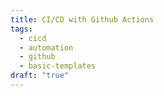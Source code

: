 ```yaml
---
title: CI/CD with Github Actions
tags:
  - cicd
  - automation
  - github
  - basic-templates
draft: "true"
---
```

